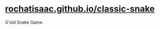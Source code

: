 # [rochatisaac.github.io/classic-snake](https://rochatisaac.github.io/classic-snake/)
G'old Snake Game.